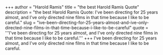 +++
author = "Harold Ramis"
title = "the best Harold Ramis Quote"
description = "the best Harold Ramis Quote: I've been directing for 25 years almost, and I've only directed nine films in that time because I like to be careful."
slug = "ive-been-directing-for-25-years-almost-and-ive-only-directed-nine-films-in-that-time-because-i-like-to-be-careful"
quote = '''I've been directing for 25 years almost, and I've only directed nine films in that time because I like to be careful.'''
+++
I've been directing for 25 years almost, and I've only directed nine films in that time because I like to be careful.
